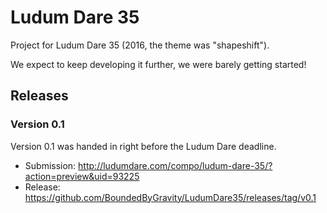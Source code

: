 # Ludum Dare 35

Project for Ludum Dare 35 (2016, the theme was "shapeshift").

We expect to keep developing it further, we were barely getting started!

## Releases

### Version 0.1
Version 0.1 was handed in right before the Ludum Dare deadline.

 - Submission: http://ludumdare.com/compo/ludum-dare-35/?action=preview&uid=93225
 - Release: https://github.com/BoundedByGravity/LudumDare35/releases/tag/v0.1

